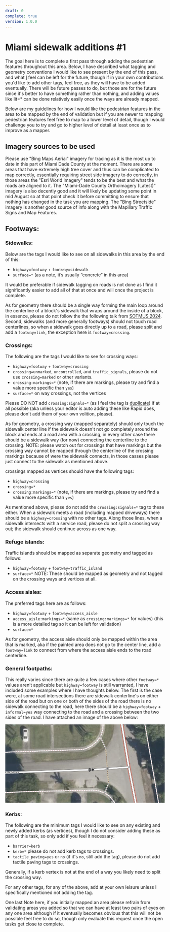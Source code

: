 ```yaml
---
draft: 0
complete: true
version: 1.0.0
---
```


# Miami sidewalk additions #1

The goal here is to complete a first pass through adding the pedestrian features throughout this area. Below, I have described what tagging and geometry conventions I would like to see present by the end of this pass, and what [I](https://www.openstreetmap.org/user/Udarian) feel can be left for the future, though if in your own contributions you'd like to add other tags, feel free, as they will have to be added eventually. There will be future passes to do, but those are for the future since it's better to have something rather than nothing, and adding values like lit=* can be done relatively easily once the ways are already mapped.

Below are my guidelines for how I would like the pedestrian features in the area to be mapped by the end of validation but if you are newer to mapping pedestrian features feel free to map to a lower level of detail, though I would challenge you to try and go to higher level of detail at least once as to improve as a mapper.

## Imagery sources to be used

Please use "Bing Maps Aerial" imagery for tracing as it is the most up to date in this part of Miami Dade County at the moment. There are some areas that have extremely high tree cover and thus can be complicated to map correctly, essentially requiring street side imagery to do correctly, in those areas the "Esri World Imagery" tends to be the best and what the roads are aligned to it. The "Miami-Dade County Orthoimagery (Latest)" imagery is also decently good and it will likely be updating some point in mid August so at that point check it before committing to ensure that nothing has changed in the task you are mapping. The "Bing Streetside" imagery is another good source of info along with the Mapillary Traffic Signs and Map Features.

## Footways:

### Sidewalks:

Below are the tags I would like to see on all sidewalks in this area by the end of this:

 - `highway=footway` + `footway=sidewalk`
 - `surface=*` (as a note, it’s usually “concrete” in this area) 

It would be preferable if sidewalk tagging on roads is not done as I find it significantly easier to add all of that at once and will once the project is complete.

As for geometry there should be a single way forming the main loop around the centerline of a block's sidewalk that wraps around the inside of a block, in essence, please do not follow the the following talk from [SOTMUS 2024](https://openstreetmap.us/events/state-of-the-map-us/2024/standardizing-osm-pedestrian-networks/). Second, sidewalks (and more generally footways) should not touch road centerlines, so when a sidewalk goes directly up to a road, please split and add a `footway=link`, the exception here is `footway=crossing`.

### Crossings:

The following are the tags I would like to see for crossing ways:

 - `highway=footway` + `footway=crossing` 
 - `crossing=unmarked`, `uncontrolled`, and `traffic_signals`, please do not use `crossing=marked` or other variants.
 - `crossing:markings=*` (note, if there are markings, please try and find a value more specific than `yes`)
 - `surface=*` on way crossings, not the vertices

Please DO NOT add `crossing:signals=*` (as I feel the tag is [duplicate](https://hackmd.io/@Udarian/BJLgxU1HJg)) if at all possible (aka unless your editor is auto adding these like Rapid does, please don't add them of your own volition, please).

As for geometry, a crossing way (mapped separately) should only touch the sidewalk center line if the sidewalk doesn't not go completely around the block and ends at a road area with a crossing, in every other case there should be a sidewalk way (for now) connecting the centerline to the crossing. NOTE: please watch out for crossings that have markings but the crossing way cannot be mapped through the centerline of the crossing markings because of were the sidewalk connects, in those casses please just connect to the sidewalk as mentioned above.

crossings mapped as vertices should have the following tags:

 - `highway=crossing`
 - `crossing=*`
 - `crossing:markings=*` (note, if there are markings, please try and find a value more specific than `yes`)

As mentioned above, please do not add the `crossing:signals=*` tag to these either. When a sidewalk meets a road (including mapped driveways) there should be a `highway=crossing` with no other tags. Along those lines, when a sidewalk intersects with a service road, please do not split a crossing way out; the sidewalk should continue across as one way.

### Refuge islands:

Traffic islands should be mapped as separate geometry and tagged as follows:

 - `highway=footway` + `footway=traffic_island`
 - `surface=*`
NOTE: These should be mapped as geometry and not tagged on the crossing ways and vertices at all.

### Access aisles:

The preferred tags here are as follows:

 - `highway=footway` + `footway=access_aisle`
 - `access_aisle:markings=*` (same as `crossing:markings=*` for values) (this is a more detailed tag so it can be left for validation)
 - `surface=*`

As for geometry, the access aisle should only be mapped within the area that is marked, aka if the painted area does not go to the center line, add a `footway=link` to connect from where the access aisle ends to the road centerline.

### General footpaths:

This really varies since there are quite a few cases where other `footway=*` values aren’t applicable but `highway=footway` is still warranted, I have included some examples where I have thoughts below. The first is the case were, at some road intersections there are sidewalk centerline's on either side of the road but on one or both of the sides of the road there is no sidewalk connecting to the road, here there should be a `highway=footway` + `informal=yes` way connecting to the road and a crossing between the two sides of the road. I have attached an image of the above below:

![iD screen shot of what todo](/tasking%20manager/pedestrian%20feature%20addition%201/informal%20footway%20how%20to.png)

### Kerbs:

The following are the minimum tags I would like to see on any existing and newly added kerbs (as vertices), though I do not consider adding these as part of this task, so only add if you feel it necessary:

 - `barrier=kerb`
 - `kerb=*` please do not add kerb tags to crossings.
 - `tactile_paving=yes` or `no` (if it's `no`, still add the tag), please do not add tactile paving tags to crossings.

Generally, if a kerb vertex is not at the end of a way you likely need to split the crossing way. 

For any other tags, for any of the above, add at your own leisure unless I specifically mentioned not adding the tag.

One last Note here, if you initially mapped an area please refrain from validating areas you added so that we can have at least two pairs of eyes on any one area although if it eventually becomes obvious that this will not be possible feel free to do so, though only evaluate this request once the open tasks get close to complete. 
